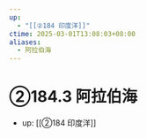 ```yaml
---
up:
  - "[[②184 印度洋]]"
ctime: 2025-03-01T13:08:03+08:00
aliases:
  - 阿拉伯海
---
```


# ②184.3 阿拉伯海

- up: [[②184 印度洋]]
